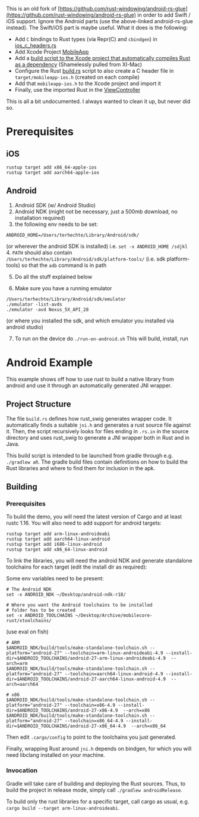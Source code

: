 This is an old fork of [https://github.com/rust-windowing/android-rs-glue](https://github.com/rust-windowing/android-rs-glue) in order to add Swift / iOS support. Ignore the Android parts (use the above-linked android-rs-glue instead). The Swift/iOS part is maybe useful. What it does is the following:

- Add `C` bindings to Rust types (via Repr(C) and `cbindgen`) in [ios_c_headers.rs](https://github.com/terhechte/rust-ios-android-example/blob/master/src/ios_c_headers.rs)
- Add Xcode Project [MobileApp](MobileApp)
- Add a [build script to the Xcode project that automatically compiles Rust as a dependency](MobileApp/https://github.com/terhechte/rust-ios-android-example/blob/master/MobileApp/build-rust-xcode.sh) (Shamelessly pulled from XI-Mac)
- Configure the Rust [build.rs](https://github.com/terhechte/rust-ios-android-example/blob/master/build.rs) script to also create a C header file in `target/mobileapp-ios.h` (created on each compile)
- Add that `mobileapp-ios.h` to the Xcode project and import it
- Finally, use the imported Rust in the [ViewController](MobileApp/MobileApp/ViewController.swift)

This is all a bit undocumented. I always wanted to clean it up, but never did so.

# Prerequisites

## iOS
```
rustup target add x86_64-apple-ios
rustup target add aarch64-apple-ios 
```

## Android

1. Android SDK (w/ Android Studio)
2. Android NDK (might not be necessary, just a 500mb download, no installation required)
3. the following env needs to be set:
```
ANDROID_HOME=/Users/terhechte/Library/Android/sdk/
```
(or wherever the android SDK is installed) i.e.  `set -x ANDROID_HOME /sdjkl`
4. `PATH` should also contain `/Users/terhechte/Library/Android/sdk/platform-tools/`
(i.e. sdk platform-tools) so that the `adb` command is in path

5. Do all the stuff explained below

6. Make sure you have a running emulator
```
/Users/terhechte/Library/Android/sdk/emulator
./emulator -list-avds
./emulator -avd Nexus_5X_API_28
```
(or where you installed the sdk, and which emulator you installed via android studio)

7. To run on the device do `./run-on-android.sh` This will build, install, run

# Android Example

This example shows off how to use rust to build a native library from android
and use it through an automatically generated JNI wrapper.

## Project Structure

The file `build.rs` defines how rust_swig generates wrapper code. It
automatically finds a suitable `jni.h` and generates a rust source file against
it. Then, the script recursively looks for files ending in `.rs.in` in the
source directory and uses rust_swig to generate a JNI wrapper both in Rust and
in Java.

This build script is intended to be launched from gradle through e.g. `./gradlew
aR`. The gradle build files contain definitions on how to build the Rust
libraries and where to find them for inclusion in the apk.

## Building

### Prerequisites
To build the demo, you will need the latest version of Cargo and at least rustc
1.16. You will also need to add support for android targets:

``` shell
rustup target add arm-linux-androideabi
rustup target add aarch64-linux-android
rustup target add i686-linux-android
rustup target add x86_64-linux-android
```

To link the libraries, you will need the android NDK and generate standalone
toolchains for each target (edit the install dir as required):

Some env variables need to be present:
``` shell
# The Android NDK
set -x ANDROID_NDK ~/Desktop/android-ndk-r18/
```

``` shell
# Where you want the Android toolchains to be installed
# folder has to be created
set -x ANDROID_TOOLCHAINS ~/Desktop/Archive/mobilecore-rust/xtoolchains/
```
(use eval on fish)
``` shell
# ARM
$ANDROID_NDK/build/tools/make-standalone-toolchain.sh --platform="android-27" --toolchain=arm-linux-androideabi-4.9 --install-dir=$ANDROID_TOOLCHAINS/android-27-arm-linux-androideabi-4.9  --arch=arm
$ANDROID_NDK/build/tools/make-standalone-toolchain.sh --platform="android-27" --toolchain=aarch64-linux-android-4.9 --install-dir=$ANDROID_TOOLCHAINS/android-27-aarch64-linux-android-4.9  --arch=aarch64

# x86
$ANDROID_NDK/build/tools/make-standalone-toolchain.sh --platform="android-27" --toolchain=x86-4.9 --install-dir=$ANDROID_TOOLCHAINS/android-27-x86-4.9  --arch=x86
$ANDROID_NDK/build/tools/make-standalone-toolchain.sh --platform="android-27" --toolchain=x86_64-4.9 --install-dir=$ANDROID_TOOLCHAINS/android-27-x86_64-4.9  --arch=x86_64
```

Then edit `.cargo/config` to point to the toolchains you just generated.

Finally, wrapping Rust around `jni.h` depends on bindgen, for which you will
need libclang installed on your machine.

### Invocation

Gradle will take care of building and deploying the Rust sources. Thus, to build
the project in release mode, simply call `./gradlew androidRelease`.

To build only the rust libraries for a specific target, call cargo as usual, e.g.
`cargo build --target arm-linux-androideabi`.
